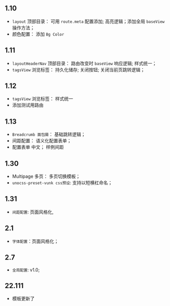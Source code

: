 ## 1.10
+ `layout` 顶部目录： 可用 `route.meta` 配置添加; 高亮逻辑；添加全局 `baseView` 操作方法；
+ 颜色配置： 添加 `Bg Color`

## 1.11
+ `layoutHeaderNav` 顶部目录： 路由改变时 `baseView` 响应逻辑; 样式统一；
+ `tagsView` 浏览标签： 持久化储存; 关闭按钮;  关闭当前页跳转逻辑； 

## 1.12
+  `tagsView` 浏览标签： 样式统一
+  添加测试用路由


## 1.13
+ `Breadcrumb 面包屑`： 基础跳转逻辑； 
+ 间距配置： 语义化配置表单；
+ 配置表单 中文； 样例间距


## 1.30
+ Multipage 多页： 多页切换模板；
+ `unocss-preset-vunk css预设`: 支持以短横杠命名；

## 1.31
+ `间距配置`: 页面风格化, 

## 2.1
+ `字体配置`：页面风格化；

## 2.7

+ `全局配置`: v1.0;


## 22.111
+ 模板更新了
